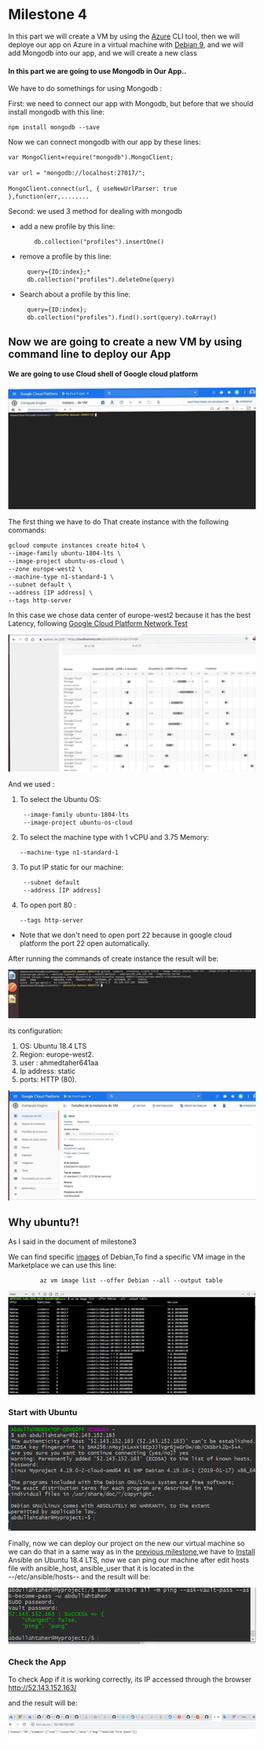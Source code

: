 # Milestone 4


In this part we will create a VM by using the [Azure](https://Azure.microsoft.com) CLI tool, then we will deploye our app on Azure in a virtual machine with [Debian 9](https://www.debian.org/intro/why_debian), and we will add Mongodb into our app, and we will create a new class 


#### In this part we are going to use Mongodb in Our App..

We have to do somethings for using Mongodb : 

  First: we need to connect our app with Mongodb, but before that we should install mongodb with this line:

    npm install mongodb --save

Now we can connect mongodb with our app by these lines:

    var MongoClient=require("mongodb").MongoClient;

    var url = "mongodb://localhost:27017/";

    MongoClient.connect(url, { useNewUrlParser: true },function(err,........

Second: we used 3 method for dealing with mongodb
 
 * add a new profile by this line:

           db.collection("profiles").insertOne() 

* remove a profile by this line:

    
        query={ID:index};*
        db.collection("profiles").deleteOne(query)

* Search about a profile by this line:

        query={ID:index};
        db.collection("profiles").find().sort(query).toArray()


## Now we are going to create a new VM by using command line to deploy our App

#### We are going to use Cloud shell of Google cloud platform



![Computación nube](https://github.com/AbdullahTaher93/CCMYproject/blob/master/docs/image/cliofgoogle.jpg)

The first thing we have to do That create instance with the following commands:

    gcloud compute instances create hito4 \
    --image-family ubuntu-1804-lts \
    --image-project ubuntu-os-cloud \
    --zone europe-west2 \
    --machine-type n1-standard-1 \
    --subnet default \
    --address [IP address] \
    --tags http-server 




In this case we chose data center of europe-west2 because it has the best Latency, following [Google Cloud Platform Network Test](https://cloudharmony.com/speedtest-for-google:storage) 



![Computación nube](https://github.com/AbdullahTaher93/CCMYproject/blob/master/docs/image/testgoogle.jpg)

And we used :
 1. To select the Ubuntu OS:

         --image-family ubuntu-1804-lts
         --image-project ubuntu-os-cloud

 2. To select the machine type with 1 vCPU and 3.75 Memory:
     
        --machine-type n1-standard-1

 3. To put IP static for our machine: 

         --subnet default 
         --address [IP address] 

 4. To open port 80 :
      
        --tags http-server 

* Note that we don't need to open port 22 because in google cloud platform the port 22 open automatically.



After running the commands of create instance the result will be: 

![Computación nube](https://github.com/AbdullahTaher93/CCMYproject/blob/master/docs/image/createVM.jpg)


its configuration:
   
   1. OS: Ubuntu 18.4 LTS 
   2. Region: europe-west2.
   3. user : ahmedtaher641aa
   4. Ip address: static
   5. ports: HTTP (80).


![Computación nube](https://github.com/AbdullahTaher93/CCMYproject/blob/master/docs/image/ubuntucfg.jpg)

## Why ubuntu?!

As I said in the document of milestone3  


We can find specific [images](https://docs.microsoft.com/en-us/azure/virtual-machines/linux/cli-ps-findimage) of Debian,To find a specific VM image in the Marketplace we can use this line:

             az vm image list --offer Debian --all --output table 

![Computación nube](https://github.com/AbdullahTaher93/CCMYproject/blob/master/docs/image/showVMofDebian.png)


### Start with Ubuntu

  ![Computación nube](https://github.com/AbdullahTaher93/CCMYproject/blob/master/docs/image/runde.png)

Finally, now we can deploy our project on the new our virtual machine so we can do that in a same way as in the [previous milestone](https://github.com/AbdullahTaher93/CCMYproject/blob/master/docs/Hito3.md),we have to [Install](https://www.digitalocean.com/community/tutorials/how-to-install-and-configure-ansible-on-ubuntu-18-04) Ansible on Ubuntu 18.4 LTS, now we can ping our machine after edit hosts file with ansible_host, ansible_user that it is located in the   
--/etc/ansible/hosts-- and the result will be:

![Computación nube](https://github.com/AbdullahTaher93/CCMYproject/blob/master/docs/image/testwithansible.png)










### Check the App 

To check App if it is working correctly, its IP accessed through the browser http://52.143.152.163/

  and the result will be:



![Computación nube](https://github.com/AbdullahTaher93/CCMYproject/blob/master/docs/image/IPVM2.png)






       










